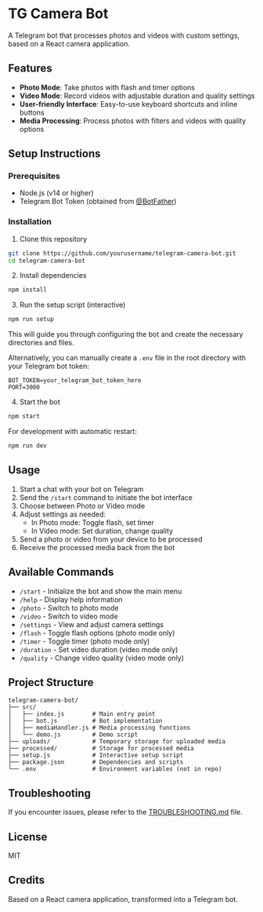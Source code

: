 # TG Camera Bot

A Telegram bot that processes photos and videos with custom settings, based on a React camera application.

## Features

- **Photo Mode**: Take photos with flash and timer options
- **Video Mode**: Record videos with adjustable duration and quality settings
- **User-friendly Interface**: Easy-to-use keyboard shortcuts and inline buttons
- **Media Processing**: Process photos with filters and videos with quality options

## Setup Instructions

### Prerequisites

- Node.js (v14 or higher)
- Telegram Bot Token (obtained from [@BotFather](https://t.me/BotFather))

### Installation

1. Clone this repository
```bash
git clone https://github.com/yourusername/telegram-camera-bot.git
cd telegram-camera-bot
```

2. Install dependencies
```bash
npm install
```

3. Run the setup script (interactive)
```bash
npm run setup
```
This will guide you through configuring the bot and create the necessary directories and files.

Alternatively, you can manually create a `.env` file in the root directory with your Telegram bot token:
```
BOT_TOKEN=your_telegram_bot_token_here
PORT=3000
```

4. Start the bot
```bash
npm start
```

For development with automatic restart:
```bash
npm run dev
```

## Usage

1. Start a chat with your bot on Telegram
2. Send the `/start` command to initiate the bot interface
3. Choose between Photo or Video mode
4. Adjust settings as needed:
   - In Photo mode: Toggle flash, set timer
   - In Video mode: Set duration, change quality
5. Send a photo or video from your device to be processed
6. Receive the processed media back from the bot

## Available Commands

- `/start` - Initialize the bot and show the main menu
- `/help` - Display help information
- `/photo` - Switch to photo mode
- `/video` - Switch to video mode
- `/settings` - View and adjust camera settings
- `/flash` - Toggle flash options (photo mode only)
- `/timer` - Toggle timer (photo mode only)
- `/duration` - Set video duration (video mode only)
- `/quality` - Change video quality (video mode only)

## Project Structure

```
telegram-camera-bot/
├── src/
│   ├── index.js        # Main entry point
│   ├── bot.js          # Bot implementation
│   ├── mediaHandler.js # Media processing functions
│   └── demo.js         # Demo script
├── uploads/            # Temporary storage for uploaded media
├── processed/          # Storage for processed media
├── setup.js            # Interactive setup script
├── package.json        # Dependencies and scripts
└── .env                # Environment variables (not in repo)
```

## Troubleshooting

If you encounter issues, please refer to the [TROUBLESHOOTING.md](./TROUBLESHOOTING.md) file.

## License

MIT

## Credits

Based on a React camera application, transformed into a Telegram bot. 